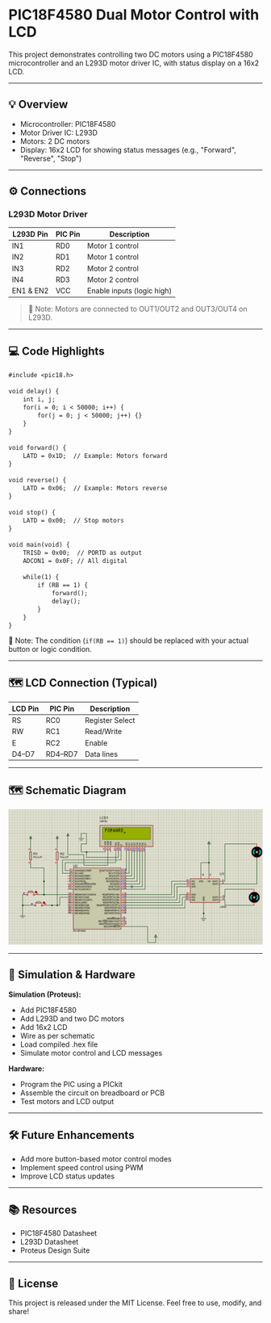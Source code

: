 # PIC18F4580 Dual Motor Control with LCD

This project demonstrates controlling two DC motors using a PIC18F4580 microcontroller and an L293D motor driver IC, with status display on a 16x2 LCD.

---

## 💡 Overview

- Microcontroller: PIC18F4580
- Motor Driver IC: L293D
- Motors: 2 DC motors
- Display: 16x2 LCD for showing status messages (e.g., "Forward", "Reverse", "Stop")

---

## ⚙️ Connections

### L293D Motor Driver

| L293D Pin | PIC Pin | Description      |
|-----------|---------|------------------|
| IN1       | RD0     | Motor 1 control  |
| IN2       | RD1     | Motor 1 control  |
| IN3       | RD2     | Motor 2 control  |
| IN4       | RD3     | Motor 2 control  |
| EN1 & EN2 | VCC     | Enable inputs (logic high) |

> 💬 Note: Motors are connected to OUT1/OUT2 and OUT3/OUT4 on L293D.

---

## 💻 Code Highlights

```
#include <pic18.h>

void delay() {
    int i, j;
    for(i = 0; i < 50000; i++) {
        for(j = 0; j < 50000; j++) {}
    }
}

void forward() {
    LATD = 0x1D;  // Example: Motors forward
}

void reverse() {
    LATD = 0x06;  // Example: Motors reverse
}

void stop() {
    LATD = 0x00;  // Stop motors
}

void main(void) {
    TRISD = 0x00;  // PORTD as output
    ADCON1 = 0x0F; // All digital

    while(1) {
        if (RB == 1) {
            forward();
            delay();
        }
    }
}
```

💬 Note: The condition (`if(RB == 1)`) should be replaced with your actual button or logic condition.

---

## 🗺 LCD Connection (Typical)

| LCD Pin | PIC Pin | Description        |
|---------|---------|--------------------|
| RS      | RC0     | Register Select    |
| RW      | RC1     | Read/Write         |
| E       | RC2     | Enable             |
| D4–D7   | RD4–RD7 | Data lines         |

---

## 🗺️ Schematic Diagram

![Schematic](motor_lcd.png)

---

## 🧪 Simulation & Hardware

**Simulation (Proteus):**
- Add PIC18F4580
- Add L293D and two DC motors
- Add 16x2 LCD
- Wire as per schematic
- Load compiled .hex file
- Simulate motor control and LCD messages

**Hardware:**
- Program the PIC using a PICkit
- Assemble the circuit on breadboard or PCB
- Test motors and LCD output

---

## 🛠 Future Enhancements

- Add more button-based motor control modes
- Implement speed control using PWM
- Improve LCD status updates

---

## 📚 Resources

- PIC18F4580 Datasheet
- L293D Datasheet
- Proteus Design Suite

---

## 💬 License

This project is released under the MIT License. Feel free to use, modify, and share!
